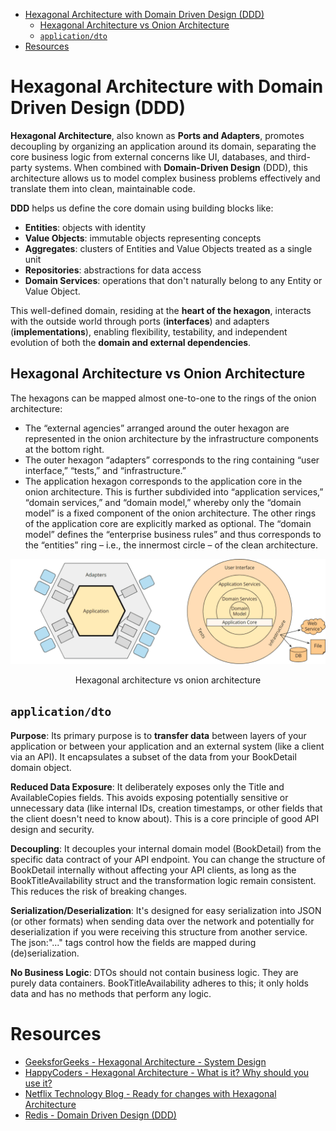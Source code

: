 - [Hexagonal Architecture with Domain Driven Design (DDD)](#hexagonal-architecture-with-domain-driven-design-ddd)
  - [Hexagonal Architecture vs Onion Architecture](#hexagonal-architecture-vs-onion-architecture)
  - [`application/dto`](#applicationdto)
- [Resources](#resources)

# Hexagonal Architecture with Domain Driven Design (DDD)

**Hexagonal Architecture**, also known as **Ports and Adapters**, promotes decoupling by organizing an application around its domain, separating the core business logic from external concerns like UI, databases, and third-party systems. When combined with **Domain-Driven Design** (DDD), this architecture allows us to model complex business problems effectively and translate them into clean, maintainable code.

**DDD** helps us define the core domain using building blocks like:

- **Entities**: objects with identity
- **Value Objects**: immutable objects representing concepts
- **Aggregates**: clusters of Entities and Value Objects treated as a single unit
- **Repositories**: abstractions for data access
- **Domain Services**: operations that don't naturally belong to any Entity or Value Object.

This well-defined domain, residing at the **heart of the hexagon**, interacts with the outside world through ports (**interfaces**) and adapters (**implementations**), enabling flexibility, testability, and independent evolution of both the **domain and external dependencies**.

## Hexagonal Architecture vs Onion Architecture

The hexagons can be mapped almost one-to-one to the rings of the onion architecture:

- The “external agencies” arranged around the outer hexagon are represented in the onion architecture by the infrastructure components at the bottom right.
- The outer hexagon “adapters” corresponds to the ring containing “user interface,” “tests,” and “infrastructure.”
- The application hexagon corresponds to the application core in the onion architecture. This is further subdivided into “application services,” “domain services,” and “domain model,” whereby only the “domain model” is a fixed component of the onion architecture. The other rings of the application core are explicitly marked as optional. The “domain model” defines the “enterprise business rules” and thus corresponds to the “entities” ring – i.e., the innermost circle – of the clean architecture.

![hexagonal-architecture-vs-onion-architecture](/docs/images/hexagonal-architecture-vs-onion-architecture.png)

<center>Hexagonal architecture vs onion architecture</center>

## `application/dto`

**Purpose**: Its primary purpose is to **transfer data** between layers of your application or between your application and an external system (like a client via an API). It encapsulates a subset of the data from your BookDetail domain object.

**Reduced Data Exposure**: It deliberately exposes only the Title and AvailableCopies fields. This avoids exposing potentially sensitive or unnecessary data (like internal IDs, creation timestamps, or other fields that the client doesn't need to know about). This is a core principle of good API design and security.

**Decoupling**: It decouples your internal domain model (BookDetail) from the specific data contract of your API endpoint. You can change the structure of BookDetail internally without affecting your API clients, as long as the BookTitleAvailability struct and the transformation logic remain consistent. This reduces the risk of breaking changes.

**Serialization/Deserialization**: It's designed for easy serialization into JSON (or other formats) when sending data over the network and potentially for deserialization if you were receiving this structure from another service. The json:"..." tags control how the fields are mapped during (de)serialization.

**No Business Logic**: DTOs should not contain business logic. They are purely data containers. BookTitleAvailability adheres to this; it only holds data and has no methods that perform any logic.

# Resources

- [GeeksforGeeks - Hexagonal Architecture - System Design](https://www.geeksforgeeks.org/hexagonal-architecture-system-design/)
- [HappyCoders - Hexagonal Architecture - What is it? Why should you use it?](https://www.happycoders.eu/software-craftsmanship/hexagonal-architecture/)
- [Netflix Technology Blog - Ready for changes with Hexagonal Architecture](https://netflixtechblog.com/ready-for-changes-with-hexagonal-architecture-b315ec967749)
- [Redis - Domain Driven Design (DDD)](https://redis.io/glossary/domain-driven-design-ddd/)

